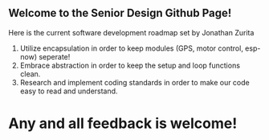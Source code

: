 ## Welcome to the Senior Design Github Page! ##

Here is the current software development roadmap set by Jonathan Zurita

1. Utilize encapsulation in order to keep modules (GPS, motor control, esp-now) seperate!
2. Embrace abstraction in order to keep the setup and loop functions clean.
3. Research and implement coding standards in order to make our code easy to read and understand.

# Any and all feedback is welcome! #
